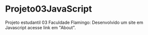 # Projeto03JavaScript
Projeto estudantil 03 Faculdade Flamingo: Desenvolvido um site em  Javascript acesse link em "About".
